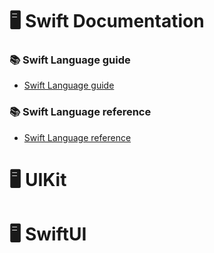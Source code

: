 # 🖥️ Swift Documentation

### 📚 Swift Language guide
- [Swift Language guide]()

### 📚 Swift Language reference
- [Swift Language reference]()

# 🖥️ UIKit

# 🖥️ SwiftUI
